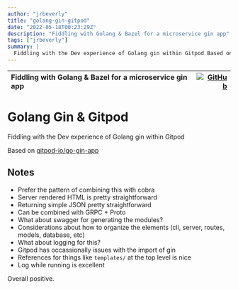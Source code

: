 ```yaml
---
author: "jrbeverly"
title: "golang-gin-gitpod"
date: "2022-05-18T00:23:29Z"
description: "Fiddling with Golang & Bazel for a microservice gin app"
tags: ["jrbeverly"]
summary: |
  Fiddling with the Dev experience of Golang gin within Gitpod Based on [gitpod-io/go-gin-app](https://github.com/gitpod-io/go-gin-app)
---
```


| Fiddling with Golang & Bazel for a microservice gin app | [![GitHub](https://img.shields.io/badge/GitHub-%23121011.svg?logo=github&logoColor=white)](https://github.com/jrbeverly/golang-gin-gitpod) |
| :-------- | -------: |


# Golang Gin & Gitpod

Fiddling with the Dev experience of Golang gin within Gitpod

Based on [gitpod-io/go-gin-app](https://github.com/gitpod-io/go-gin-app)

## Notes

- Prefer the pattern of combining this with cobra
- Server rendered HTML is pretty straightforward
- Returning simple JSON pretty straightforward
- Can be combined with GRPC + Proto
- What about swagger for generating the modules?
- Considerations about how to organize the elements (cli, server, routes, models, database, etc)
- What about logging for this?
- Gitpod has occassionally issues with the import of gin
- References for things like `templates/` at the top level is nice
- Log while running is excellent

Overall positive.
